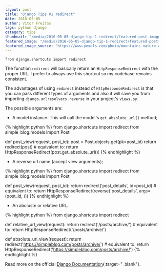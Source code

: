 ```yaml
---
layout: post
title: "Django Tips #1 redirect"
date: 2016-05-05
author: Vitor Freitas
tags: python django
category: tips
thumbnail: "/media/2016-05-05-django-tip-1-redirect/featured-post-image.jpg"
featured_image: "/media/2016-05-05-django-tip-1-redirect/featured-post-image.jpg"
featured_image_source: "https://www.pexels.com/photo/mountains-nature-arrow-guide-66100/"
---
```


`from django.shortcuts import redirect`

The function `redirect` will basically return an `HttpResponseRedirect` with the proper URL. I prefer to always use
this shortcut so my codebase remains consistent.

The advantages of using `redirect` instead of `HttpResponseRedirect` is that you can pass different types of arguments
and also it will save you from importing `django.urlresolvers.reverse` in your project's `views.py`.

The possible arguments are:

* A model instance. This will call the model's `get_absolute_url()` method;

{% highlight python %}
from django.shortcuts import redirect
from simple_blog.models import Post

def post_view(request, post_id):
    post = Post.objects.get(pk=post_id)
    return redirect(post)
    # equivalent to: return HttpResponseRedirect(post.get_absolute_url())
{% endhighlight %}

* A reverse url name (accept view arguments);

{% highlight python %}
from django.shortcuts import redirect
from simple_blog.models import Post

def post_view(request, post_id):
    return redirect('post_details', id=post_id)
    # equivalent to: return HttpResponseRedirect(reverse('post_details', args=(post_id, )))
{% endhighlight %}

* An aboluste or relative URL.

{% highlight python %}
from django.shortcuts import redirect

def relative_url_view(request):
    return redirect('/posts/archive/')
    # equivalent to: return HttpResponseRedirect('/posts/archive/')

def absolute_url_view(request):
    return redirect('https://simpleblog.com/posts/archive/')
    # equivalent to: return HttpResponseRedirect('https://simpleblog.com/posts/archive/')
{% endhighlight %}


Read more on the official [Django Documentation][django-docs-redirect]{:target="_blank"}.

[django-docs-redirect]: https://docs.djangoproject.com/en/dev/topics/http/shortcuts/#redirect